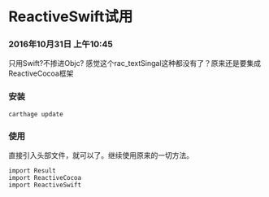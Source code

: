 # ReactiveSwift试用

### 2016年10月31日 上午10:45

只用Swift?不掺进Objc? 感觉这个rac_textSingal这种都没有了？原来还是要集成ReactiveCocoa框架

### 安装

```
carthage update 
```

### 使用

直接引入头部文件，就可以了。继续使用原来的一切方法。

```
import Result
import ReactiveCocoa
import ReactiveSwift
```

